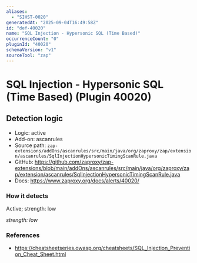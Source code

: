 ```yaml
---
aliases:
  - "SIHST-0020"
generatedAt: "2025-09-04T16:49:58Z"
id: "def-40020"
name: "SQL Injection - Hypersonic SQL (Time Based)"
occurrenceCount: "0"
pluginId: "40020"
schemaVersion: "v1"
sourceTool: "zap"
---
```


# SQL Injection - Hypersonic SQL (Time Based) (Plugin 40020)

## Detection logic

- Logic: active
- Add-on: ascanrules
- Source path: `zap-extensions/addOns/ascanrules/src/main/java/org/zaproxy/zap/extension/ascanrules/SqlInjectionHypersonicTimingScanRule.java`
- GitHub: https://github.com/zaproxy/zap-extensions/blob/main/addOns/ascanrules/src/main/java/org/zaproxy/zap/extension/ascanrules/SqlInjectionHypersonicTimingScanRule.java
- Docs: https://www.zaproxy.org/docs/alerts/40020/

### How it detects

Active; strength: low

_strength: low_

### References
- https://cheatsheetseries.owasp.org/cheatsheets/SQL_Injection_Prevention_Cheat_Sheet.html

